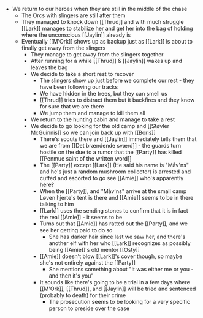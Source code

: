 - We return to our heroes when they are still in the middle of the chase
	- The Orcs with slingers are still after them
	- They managed to knock down [[Thrud]] and with much struggle [[Lark]] manages to stabilize her and get her into the bag of holding where the unconscious [[Jaylin]] already is
	- Eventually [[M'Ork]] shows up as backup just as [[Lark]] is about to finally get away from the slingers
		- They manage to get away from the slingers together
		- After running for a while [[Thrud]] & [[Jaylin]] wakes up and leaves the bag
		- We decide to take a short rest to recover
			- The slingers show up just before we complete our rest - they have been following our tracks
			- We have hidden in the trees, but they can smell us
			- [[Thrud]] tries to distract them but it backfires and they know for sure that we are there
			- We jump them and manage to kill them all
		- We return to the hunting cabin and manage to take a rest
		- We decide to go looking for the old camp and [[Støvler McGuinnis]] so we can join back up with [[Boris]]
			- There's scouts there and [[Jaylin]] immediately tells them that we are from [[Det brændende sværd]] - the guards turn hostile on the due to a rumor that the [[Party]] has killed [[Penmue saint of the written word]]
			- The [[Party]] except [[Lark]] (He said his name is "Måv'ns" and he's just a random mushroom collector) is arrested and cuffed and escorted to go see [[Amie]] who's apparently here‽
			- When the [[Party]], and "Måv'ns" arrive at the small camp Løven hjerte's tent is there and [[Amie]] seems to be in there talking to him
			- [[Lark]] uses the sending stones to confirm that it is in fact the real [[Amie]] - it seems to be
			- Turns out that [[Amie]] has ratted out the [[Party]], and we see her getting paid to do so
				- She has darker hair since last we saw her, and there's another elf with her who [[Lark]] recognizes as possibly being [[Amie]]'s old mentor [[Osty]]
			- [[Amie]] doesn't blow [[Lark]]'s cover though, so maybe she's not entirely against the [[Party]]
				- She mentions something about "It was either me or you - and then it's you"
			- It sounds like there's going to be a trial in a few days where [[M'Ork]], [[Thrud]], and [[Jaylin]] will be tried and sentenced (probably to death) for their crime
				- The prosecution seems to be looking for a very specific person to preside over the case